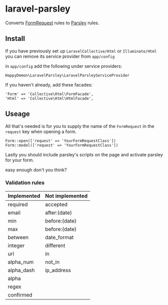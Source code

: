 laravel-parsley
===============

Converts [FormRequest](http://laravel.com/docs/5.0/validation#form-request-validation) rules to [Parsley](http://parsleyjs.org/) rules.


## Install

If you have previously set up `LaravelCollective/Html` or `Illuminate/Html` you can remove its service provider from `app/config`

in `app/config` add the following under service providers: 

`HappyDemon\LaravelParsley\LaravelParsleyServiceProvider`

If you haven't already, add these facades:

    'Form' => 'Collective\Html\FormFacade',
    'Html' => 'Collective\Html\HtmlFacade',
    
## Useage

All that's needed is for you to supply the name of the `FormRequest` in the `request` key when opening a form.

    Form::open(['request' => 'YourFormRequestClass'])
    Form::model(['request' => 'YourFormRequestClass'])
    
Lastly you should include parsley's scripts on the page and activate parsley for your form.

easy enough don't you think?

### Validation rules

Implemented| Not implemented |
-----------|-----------------|
 required  |  accepted       |
 email     |  after:(date)   |
 min       |  before:(date)  |
 max       |  before:(date)  |
 between   |  date_format    |
 integer   |  different      |
 url       |  in             |
 alpha_num |  not_in         |
 alpha_dash|  ip_address     |
 alpha     |                 |
 regex     |                 |
 confirmed |                 |
